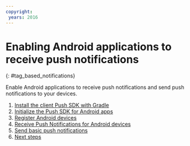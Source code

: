 ```yaml
---
copyright:
 years: 2016
---
```



# Enabling Android applications to receive push notifications
{: #tag_based_notifications}



Enable Android applications to receive push notifications and send push notifications to your devices.

1. [Install the client Push SDK with Gradle](t_android_install_sdk.html)
1. [Initialize the Push SDK for Android apps](t_android_initialize.html)
1. [Register Android devices](t_android_register.html)
1. [Receive Push Notifications for Android devices](t_android_receive.html)
1. [Send basic push notifications](t_send_push_notifications.html)
1. [Next steps](next_steps_tags.html)
